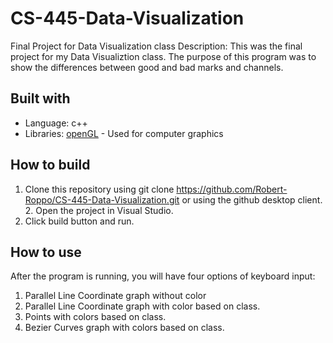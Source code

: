 # CS-445-Data-Visualization
Final Project for Data Visualization class
Description: This was the final project for my Data Visualiztion class. The purpose of this program was to show the differences between good and bad marks and channels.
## Built with
* Language: c++
* Libraries: [openGL](https://www.opengl.org/) - Used for computer graphics
## How to build
1. Clone this repository using git clone https://github.com/Robert-Roppo/CS-445-Data-Visualization.git or using the github desktop client.  2. Open the project in Visual Studio.  
3. Click build button and run.  
## How to use
After the program is running, you will have four options of keyboard input:
  1. Parallel Line Coordinate graph without color
  2. Parallel Line Coordinate graph with color based on class.
  3. Points with colors based on class.
  4. Bezier Curves graph with colors based on class.
